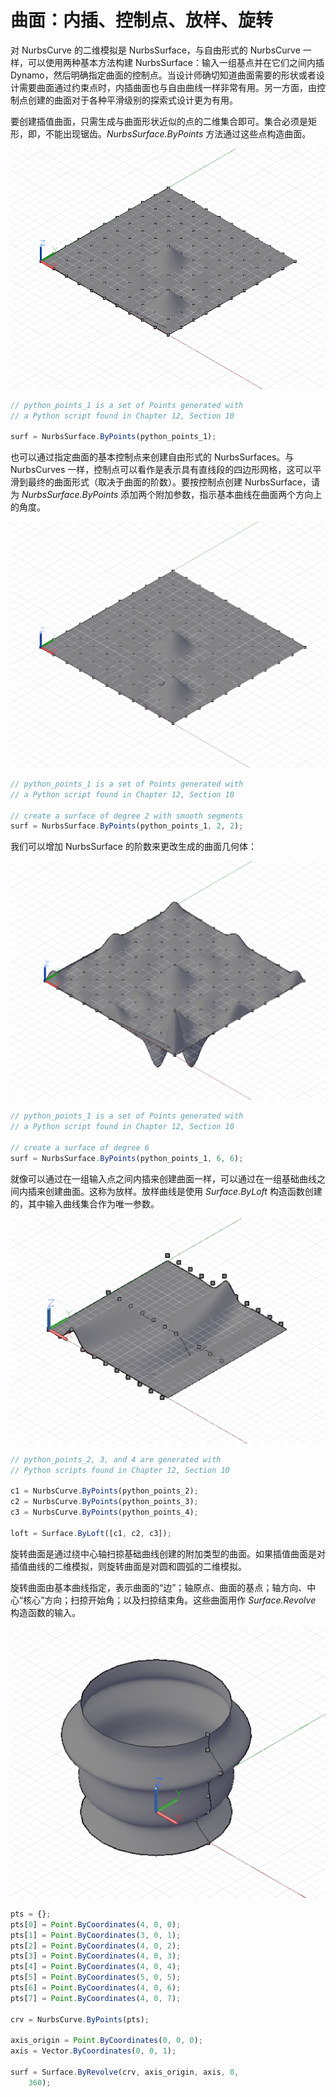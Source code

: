 # 曲面：内插、控制点、放样、旋转

对 NurbsCurve 的二维模拟是 NurbsSurface，与自由形式的 NurbsCurve 一样，可以使用两种基本方法构建 NurbsSurface：输入一组基点并在它们之间内插 Dynamo，然后明确指定曲面的控制点。当设计师确切知道曲面需要的形状或者设计需要曲面通过约束点时，内插曲面也与自由曲线一样非常有用。另一方面，由控制点创建的曲面对于各种平滑级别的探索式设计更为有用。

要创建插值曲面，只需生成与曲面形状近似的点的二维集合即可。集合必须是矩形，即，不能出现锯齿。*NurbsSurface.ByPoints* 方法通过这些点构造曲面。

![](images/12-6/Surfaces_01.png)

```js
// python_points_1 is a set of Points generated with
// a Python script found in Chapter 12, Section 10

surf = NurbsSurface.ByPoints(python_points_1);
```

也可以通过指定曲面的基本控制点来创建自由形式的 NurbsSurfaces。与 NurbsCurves 一样，控制点可以看作是表示具有直线段的四边形网格，这可以平滑到最终的曲面形式（取决于曲面的阶数）。要按控制点创建 NurbsSurface，请为 *NurbsSurface.ByPoints* 添加两个附加参数，指示基本曲线在曲面两个方向上的角度。

![](images/12-6/Surfaces_02.png)

```js
// python_points_1 is a set of Points generated with
// a Python script found in Chapter 12, Section 10

// create a surface of degree 2 with smooth segments
surf = NurbsSurface.ByPoints(python_points_1, 2, 2);
```

我们可以增加 NurbsSurface 的阶数来更改生成的曲面几何体：

![](images/12-6/Surfaces_03.png)

```js
// python_points_1 is a set of Points generated with
// a Python script found in Chapter 12, Section 10

// create a surface of degree 6
surf = NurbsSurface.ByPoints(python_points_1, 6, 6);
```

就像可以通过在一组输入点之间内插来创建曲面一样，可以通过在一组基础曲线之间内插来创建曲面。这称为放样。放样曲线是使用 *Surface.ByLoft* 构造函数创建的，其中输入曲线集合作为唯一参数。

![](images/12-6/Surfaces_04.png)

```js
// python_points_2, 3, and 4 are generated with
// Python scripts found in Chapter 12, Section 10

c1 = NurbsCurve.ByPoints(python_points_2);
c2 = NurbsCurve.ByPoints(python_points_3);
c3 = NurbsCurve.ByPoints(python_points_4);

loft = Surface.ByLoft([c1, c2, c3]);
```

旋转曲面是通过绕中心轴扫掠基础曲线创建的附加类型的曲面。如果插值曲面是对插值曲线的二维模拟，则旋转曲面是对圆和圆弧的二维模拟。

旋转曲面由基本曲线指定，表示曲面的“边”；轴原点、曲面的基点；轴方向、中心“核心”方向；扫掠开始角；以及扫掠结束角。这些曲面用作 *Surface.Revolve* 构造函数的输入。

![](images/12-6/Surfaces_05.png)

```js
pts = {};
pts[0] = Point.ByCoordinates(4, 0, 0);
pts[1] = Point.ByCoordinates(3, 0, 1);
pts[2] = Point.ByCoordinates(4, 0, 2);
pts[3] = Point.ByCoordinates(4, 0, 3);
pts[4] = Point.ByCoordinates(4, 0, 4);
pts[5] = Point.ByCoordinates(5, 0, 5);
pts[6] = Point.ByCoordinates(4, 0, 6);
pts[7] = Point.ByCoordinates(4, 0, 7);

crv = NurbsCurve.ByPoints(pts);

axis_origin = Point.ByCoordinates(0, 0, 0);
axis = Vector.ByCoordinates(0, 0, 1);

surf = Surface.ByRevolve(crv, axis_origin, axis, 0,
    360);
```

